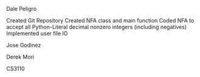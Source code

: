 Dale Peligro

Created Git Repository
Created NFA class and main function
Coded NFA to accept all Python-Literal decimal nonzero integers (including negatives)
Implemented user file IO

Jose Godinez

Derek Mori

CS3110

